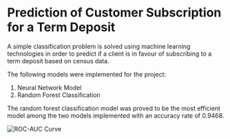 # Prediction of Customer Subscription for a Term Deposit

A simple classification problem is solved using machine learning technologies in order to predict if a client is in favour of subscribing to a term deposit based on census data.

The following models were implemented for the project:
  1. Neural Network Model
  2. Random Forest Classification

The random forest classification model was proved to be the most efficient model among the two models implemented with an accuracy rate of 0.9468. 

![ROC-AUC Curve]([[[URL](https://github.com/GaganiKulathilaka/Customer-Subscription-Prediction/blob/main/ROC-AUC%20Curve.png)](https://github.com/GaganiKulathilaka/Customer-Subscription-Prediction/blob/main/ROC-AUC%20Curve.png?raw=true)](https://github.com/GaganiKulathilaka/Customer-Subscription-Prediction/blob/ce20afecf6a69a03fc9152e997d6ae015e265883/ROC-AUC%20Curve.png))

